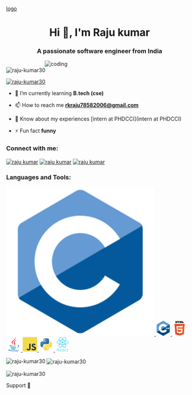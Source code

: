 [logo](https://github.com/Raju-kumar30/Raju-kumar30/blob/main/WhatsApp%20Image%202025-02-08%20at%2022.10.47_c481b985.jpg)
<h1 align="center">Hi 👋, I'm Raju kumar</h1>
<h3 align="center">A passionate software engineer from India</h3>
<img align="right"alt="coding"width="400" src="https://www.google.com/url?sa=i&url=https%3A%2F%2Fgithub.com%2Frudrabarad%2FGifs&psig=AOvVaw35AkhtxgeXx-wec_DPAmdK&ust=1742921384674000&source=images&cd=vfe&opi=89978449&ved=0CBMQjRxqFwoTCIj8ya6Wo4wDFQAAAAAdAAAAABAE

<p align="left"> <img src="https://komarev.com/ghpvc/?username=raju-kumar30&label=Profile%20views&color=0e75b6&style=flat" alt="raju-kumar30" /> </p>

<p align="left"> <a href="https://github.com/ryo-ma/github-profile-trophy"><img src="https://github-profile-trophy.vercel.app/?username=raju-kumar30" alt="raju-kumar30" /></a> </p>

- 🌱 I’m currently learning **B.tech (cse)**

- 📫 How to reach me **rkraju78582006@gmail.com**

- 📄 Know about my experiences [intern at PHDCCI](intern at PHDCCI)

- ⚡ Fun fact **funny**

<h3 align="left">Connect with me:</h3>
<p align="left">
<a href="https://linkedin.com/in/raju kumar" target="blank"><img align="center" src="https://raw.githubusercontent.com/rahuldkjain/github-profile-readme-generator/master/src/images/icons/Social/linked-in-alt.svg" alt="raju kumar" height="30" width="40" /></a>
<a href="https://fb.com/raju kumar" target="blank"><img align="center" src="https://raw.githubusercontent.com/rahuldkjain/github-profile-readme-generator/master/src/images/icons/Social/facebook.svg" alt="raju kumar" height="30" width="40" /></a>
<a href="https://instagram.com/raju kumar" target="blank"><img align="center" src="https://raw.githubusercontent.com/rahuldkjain/github-profile-readme-generator/master/src/images/icons/Social/instagram.svg" alt="raju kumar" height="30" width="40" /></a>
</p>

<h3 align="left">Languages and Tools:</h3>
<p align="left"> <a href="https://www.cprogramming.com/" target="_blank" rel="noreferrer"> <img src="https://raw.githubusercontent.com/devicons/devicon/master/icons/c/c-original.svg" alt="c" width="400" height="400"/> </a> <a href="https://www.w3schools.com/cpp/" target="_blank" rel="noreferrer"> <img src="https://raw.githubusercontent.com/devicons/devicon/master/icons/cplusplus/cplusplus-original.svg" alt="cplusplus" width="40" height="40"/> </a> <a href="https://www.w3.org/html/" target="_blank" rel="noreferrer"> <img src="https://raw.githubusercontent.com/devicons/devicon/master/icons/html5/html5-original-wordmark.svg" alt="html5" width="40" height="40"/> </a> <a href="https://www.java.com" target="_blank" rel="noreferrer"> <img src="https://raw.githubusercontent.com/devicons/devicon/master/icons/java/java-original.svg" alt="java" width="40" height="40"/> </a> <a href="https://developer.mozilla.org/en-US/docs/Web/JavaScript" target="_blank" rel="noreferrer"> <img src="https://raw.githubusercontent.com/devicons/devicon/master/icons/javascript/javascript-original.svg" alt="javascript" width="40" height="40"/> </a> <a href="https://www.python.org" target="_blank" rel="noreferrer"> <img src="https://raw.githubusercontent.com/devicons/devicon/master/icons/python/python-original.svg" alt="python" width="40" height="40"/> </a> <a href="https://reactjs.org/" target="_blank" rel="noreferrer"> <img src="https://raw.githubusercontent.com/devicons/devicon/master/icons/react/react-original-wordmark.svg" alt="react" width="40" height="40"/> </a> </p>

<p><img align="left" src="https://github-readme-stats.vercel.app/api/top-langs?username=raju-kumar30&show_icons=true&locale=en&layout=compact" alt="raju-kumar30" /></p>

<p>&nbsp;<img align="center" src="https://github-readme-stats.vercel.app/api?username=raju-kumar30&show_icons=true&locale=en" alt="raju-kumar30" /></p>

<p><img align="center" src="https://github-readme-streak-stats.herokuapp.com/?user=raju-kumar30&" alt="raju-kumar30" /></p>

Support 🙏
